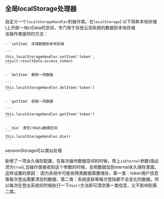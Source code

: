## 全局localStorage处理器

自定义一个`localStorageHandler`的操作类。在`localStorage`( 以下简称本地存储 )上开辟一块ctData的空间，专门用于存放云测系统的数据到本地存储     
    该操作类提供的方法：

    - `setItem` 存储数据到本地存储

    ```
    this.localStorageHandler.setItem('token', result.resultData.access_token)
    ```

    - `delItem` 删除一项数据

    ```
    this.localStorageHandler.delItem('token')
    ```

    - `getItem` 获取一项数据
    
    ```
    this.localStorageHandler.getItem('token')
    ```

    - `die` 清空ctData数据空间
    ```
    this.localStorageHandler.die()
    ```
sessionStorage可以类似处理

新增了一项永久储存配置，在每次操作数据空间的时候，带上`isEternal`参数(值必须为`true`),当操作类接收到这个参数的时候，会把数据加到eternal永久储存里面。
这样设置的原因：
因为系统中可能有两类数据需要储存，第一类：token用户信息等每次登出需要清空的数据、第二类：系统皮肤等每次登陆都不会变化的数据。所以每次在登出系统的时候执行一下`die()`方法即可清空第一类信息，又不影响到第二类。

